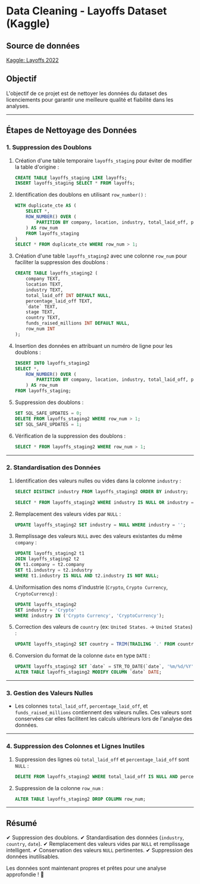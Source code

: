 # Data Cleaning - Layoffs Dataset (Kaggle)

## Source de données
[Kaggle: Layoffs 2022](https://www.kaggle.com/datasets/swaptr/layoffs-2022)

## Objectif
L'objectif de ce projet est de nettoyer les données du dataset des licenciements pour garantir une meilleure qualité et fiabilité dans les analyses.

---

## Étapes de Nettoyage des Données

### 1. Suppression des Doublons

1. Création d'une table temporaire `layoffs_staging` pour éviter de modifier la table d'origine :
    ```sql
    CREATE TABLE layoffs_staging LIKE layoffs;
    INSERT layoffs_staging SELECT * FROM layoffs;
    ```

2. Identification des doublons en utilisant `row_number()` :
    ```sql
    WITH duplicate_cte AS (
        SELECT *,
        ROW_NUMBER() OVER (
            PARTITION BY company, location, industry, total_laid_off, percentage_laid_off, `date`, stage, country, funds_raised_millions
        ) AS row_num
        FROM layoffs_staging
    )
    SELECT * FROM duplicate_cte WHERE row_num > 1;
    ```

3. Création d'une table `layoffs_staging2` avec une colonne `row_num` pour faciliter la suppression des doublons :
    ```sql
    CREATE TABLE layoffs_staging2 (
        company TEXT,
        location TEXT,
        industry TEXT,
        total_laid_off INT DEFAULT NULL,
        percentage_laid_off TEXT,
        `date` TEXT,
        stage TEXT,
        country TEXT,
        funds_raised_millions INT DEFAULT NULL,
        row_num INT
    );
    ```

4. Insertion des données en attribuant un numéro de ligne pour les doublons :
    ```sql
    INSERT INTO layoffs_staging2
    SELECT *,
        ROW_NUMBER() OVER (
            PARTITION BY company, location, industry, total_laid_off, percentage_laid_off, `date`, stage, country, funds_raised_millions
        ) AS row_num
    FROM layoffs_staging;
    ```

5. Suppression des doublons :
    ```sql
    SET SQL_SAFE_UPDATES = 0;
    DELETE FROM layoffs_staging2 WHERE row_num > 1;
    SET SQL_SAFE_UPDATES = 1;
    ```

6. Vérification de la suppression des doublons :
    ```sql
    SELECT * FROM layoffs_staging2 WHERE row_num > 1;
    ```

---

### 2. Standardisation des Données

1. Identification des valeurs nulles ou vides dans la colonne `industry` :
    ```sql
    SELECT DISTINCT industry FROM layoffs_staging2 ORDER BY industry;
    ```
    ```sql
    SELECT * FROM layoffs_staging2 WHERE industry IS NULL OR industry = '' ORDER BY industry;
    ```

2. Remplacement des valeurs vides par `NULL` :
    ```sql
    UPDATE layoffs_staging2 SET industry = NULL WHERE industry = '';
    ```

3. Remplissage des valeurs `NULL` avec des valeurs existantes du même `company` :
    ```sql
    UPDATE layoffs_staging2 t1
    JOIN layoffs_staging2 t2
    ON t1.company = t2.company
    SET t1.industry = t2.industry
    WHERE t1.industry IS NULL AND t2.industry IS NOT NULL;
    ```

4. Uniformisation des noms d'industrie (`Crypto`, `Crypto Currency`, `CryptoCurrency`) :
    ```sql
    UPDATE layoffs_staging2
    SET industry = 'Crypto'
    WHERE industry IN ('Crypto Currency', 'CryptoCurrency');
    ```

5. Correction des valeurs de `country` (ex: `United States.` → `United States`) :
    ```sql
    UPDATE layoffs_staging2 SET country = TRIM(TRAILING '.' FROM country);
    ```

6. Conversion du format de la colonne `date` en type `DATE` :
    ```sql
    UPDATE layoffs_staging2 SET `date` = STR_TO_DATE(`date`, '%m/%d/%Y');
    ALTER TABLE layoffs_staging2 MODIFY COLUMN `date` DATE;
    ```

---

### 3. Gestion des Valeurs Nulles

- Les colonnes `total_laid_off`, `percentage_laid_off`, et `funds_raised_millions` contiennent des valeurs nulles. Ces valeurs sont conservées car elles facilitent les calculs ultérieurs lors de l'analyse des données.

---

### 4. Suppression des Colonnes et Lignes Inutiles

1. Suppression des lignes où `total_laid_off` et `percentage_laid_off` sont `NULL` :
    ```sql
    DELETE FROM layoffs_staging2 WHERE total_laid_off IS NULL AND percentage_laid_off IS NULL;
    ```

2. Suppression de la colonne `row_num` :
    ```sql
    ALTER TABLE layoffs_staging2 DROP COLUMN row_num;
    ```

---

## Résumé

✔ Suppression des doublons.
✔ Standardisation des données (`industry`, `country`, `date`).
✔ Remplacement des valeurs vides par `NULL` et remplissage intelligent.
✔ Conservation des valeurs `NULL` pertinentes.
✔ Suppression des données inutilisables.

Les données sont maintenant propres et prêtes pour une analyse approfondie ! 🚀


